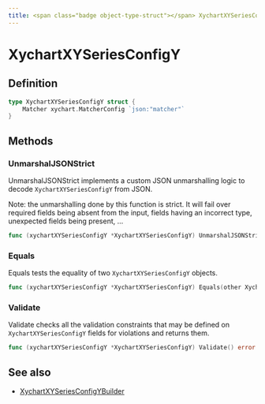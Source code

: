 ```yaml
---
title: <span class="badge object-type-struct"></span> XychartXYSeriesConfigY
---
```

# <span class="badge object-type-struct"></span> XychartXYSeriesConfigY

## Definition

```go
type XychartXYSeriesConfigY struct {
    Matcher xychart.MatcherConfig `json:"matcher"`
}
```
## Methods

### <span class="badge object-method"></span> UnmarshalJSONStrict

UnmarshalJSONStrict implements a custom JSON unmarshalling logic to decode `XychartXYSeriesConfigY` from JSON.

Note: the unmarshalling done by this function is strict. It will fail over required fields being absent from the input, fields having an incorrect type, unexpected fields being present, …

```go
func (xychartXYSeriesConfigY *XychartXYSeriesConfigY) UnmarshalJSONStrict(raw []byte) error
```

### <span class="badge object-method"></span> Equals

Equals tests the equality of two `XychartXYSeriesConfigY` objects.

```go
func (xychartXYSeriesConfigY *XychartXYSeriesConfigY) Equals(other XychartXYSeriesConfigY) bool
```

### <span class="badge object-method"></span> Validate

Validate checks all the validation constraints that may be defined on `XychartXYSeriesConfigY` fields for violations and returns them.

```go
func (xychartXYSeriesConfigY *XychartXYSeriesConfigY) Validate() error
```

## See also

 * <span class="badge builder"></span> [XychartXYSeriesConfigYBuilder](./builder-XychartXYSeriesConfigYBuilder.md)
